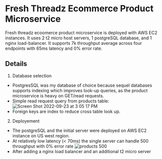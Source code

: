 # Fresh Threadz Ecommerce Product Microservice
Fresh threadz ecoomerce product microservice is deployed with AWS EC2 instances. It uses 2 t2 micro host servers, 1 postgreSQL database, and 1 nginx load-balancer. It supports 7k throughput average across four endpoints with 65ms latency and 0% error rate. 

## Details 

1. Database selection
- PostgresSQL was my database of choice because sequel databases supports indexing which improves look-up queries, as the product microservice is heavy on GET/read requests.
- Simple read request query from products table:
![Screen Shot 2022-09-23 at 3 05 17 PM](https://user-images.githubusercontent.com/106702313/192062900-d2ecf32b-d290-42b7-a4b6-6be013502e97.png)
- Foreign keys are index to reduce cross table look up. 

2. Deployement 
- The postgreSQL and the initial server were deployed on AWS EC2 instance on US west region. 
- At relatively low latency (< 70ms) the single server can handle 500 throughput with 0% error rate
![products 500](https://user-images.githubusercontent.com/106702313/192064364-1dc20963-9b24-4265-899d-7492f0116925.png)
- After adding a nginx load balancer and an additional t2 micro server 
